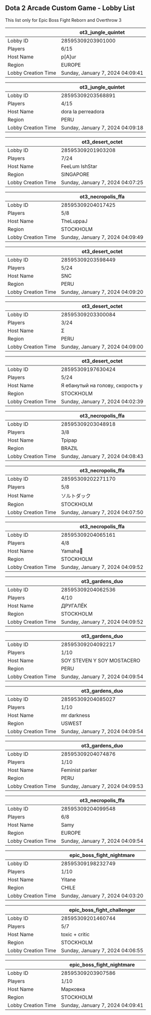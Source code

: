 ## Dota 2 Arcade Custom Game - Lobby List

This list only for Epic Boss Fight Reborn and Overthrow 3

|  | ot3_jungle_quintet |
| ------ | ------ |
| Lobby ID | 28595309203901000 |
| Players | 6/15 |
| Host Name | p[A]ur |
| Region | EUROPE |
| Lobby Creation Time | Sunday, January 7, 2024 04:09:41 |


|  | ot3_jungle_quintet |
| ------ | ------ |
| Lobby ID | 28595309203568891 |
| Players | 4/15 |
| Host Name | dora la perreadora |
| Region | PERU |
| Lobby Creation Time | Sunday, January 7, 2024 04:09:18 |


|  | ot3_desert_octet |
| ------ | ------ |
| Lobby ID | 28595309201903208 |
| Players | 7/24 |
| Host Name | FeeLum IshStar |
| Region | SINGAPORE |
| Lobby Creation Time | Sunday, January 7, 2024 04:07:25 |


|  | ot3_necropolis_ffa |
| ------ | ------ |
| Lobby ID | 28595309204017425 |
| Players | 5/8 |
| Host Name | TheLuppaJ |
| Region | STOCKHOLM |
| Lobby Creation Time | Sunday, January 7, 2024 04:09:49 |


|  | ot3_desert_octet |
| ------ | ------ |
| Lobby ID | 28595309203598449 |
| Players | 5/24 |
| Host Name | SNC |
| Region | PERU |
| Lobby Creation Time | Sunday, January 7, 2024 04:09:20 |


|  | ot3_desert_octet |
| ------ | ------ |
| Lobby ID | 28595309203300084 |
| Players | 3/24 |
| Host Name | Σ |
| Region | PERU |
| Lobby Creation Time | Sunday, January 7, 2024 04:09:00 |


|  | ot3_desert_octet |
| ------ | ------ |
| Lobby ID | 28595309197630424 |
| Players | 5/24 |
| Host Name | Я ебанутый на голову, скорость у |
| Region | STOCKHOLM |
| Lobby Creation Time | Sunday, January 7, 2024 04:02:39 |


|  | ot3_necropolis_ffa |
| ------ | ------ |
| Lobby ID | 28595309203048918 |
| Players | 3/8 |
| Host Name | Tpipap |
| Region | BRAZIL |
| Lobby Creation Time | Sunday, January 7, 2024 04:08:43 |


|  | ot3_necropolis_ffa |
| ------ | ------ |
| Lobby ID | 28595309202271170 |
| Players | 5/8 |
| Host Name | ソルトダック |
| Region | STOCKHOLM |
| Lobby Creation Time | Sunday, January 7, 2024 04:07:50 |


|  | ot3_necropolis_ffa |
| ------ | ------ |
| Lobby ID | 28595309204065161 |
| Players | 4/8 |
| Host Name | Yamaha🌆 |
| Region | STOCKHOLM |
| Lobby Creation Time | Sunday, January 7, 2024 04:09:52 |


|  | ot3_gardens_duo |
| ------ | ------ |
| Lobby ID | 28595309204062536 |
| Players | 4/10 |
| Host Name | ДРУГАЛЁК |
| Region | STOCKHOLM |
| Lobby Creation Time | Sunday, January 7, 2024 04:09:52 |


|  | ot3_gardens_duo |
| ------ | ------ |
| Lobby ID | 28595309204092217 |
| Players | 1/10 |
| Host Name | SOY STEVEN Y SOY MOSTACERO |
| Region | PERU |
| Lobby Creation Time | Sunday, January 7, 2024 04:09:54 |


|  | ot3_gardens_duo |
| ------ | ------ |
| Lobby ID | 28595309204085027 |
| Players | 1/10 |
| Host Name | mr darkness |
| Region | USWEST |
| Lobby Creation Time | Sunday, January 7, 2024 04:09:54 |


|  | ot3_gardens_duo |
| ------ | ------ |
| Lobby ID | 28595309204074876 |
| Players | 1/10 |
| Host Name | Feminist parker |
| Region | PERU |
| Lobby Creation Time | Sunday, January 7, 2024 04:09:53 |


|  | ot3_necropolis_ffa |
| ------ | ------ |
| Lobby ID | 28595309204099548 |
| Players | 6/8 |
| Host Name | Samy |
| Region | EUROPE |
| Lobby Creation Time | Sunday, January 7, 2024 04:09:54 |


|  | epic_boss_fight_nightmare |
| ------ | ------ |
| Lobby ID | 28595309198232749 |
| Players | 1/10 |
| Host Name | Yitane |
| Region | CHILE |
| Lobby Creation Time | Sunday, January 7, 2024 04:03:20 |


|  | epic_boss_fight_challenger |
| ------ | ------ |
| Lobby ID | 28595309201460744 |
| Players | 5/7 |
| Host Name | toxic + critic |
| Region | STOCKHOLM |
| Lobby Creation Time | Sunday, January 7, 2024 04:06:55 |


|  | epic_boss_fight_nightmare |
| ------ | ------ |
| Lobby ID | 28595309203907586 |
| Players | 1/10 |
| Host Name | Марковка |
| Region | STOCKHOLM |
| Lobby Creation Time | Sunday, January 7, 2024 04:09:41 |


